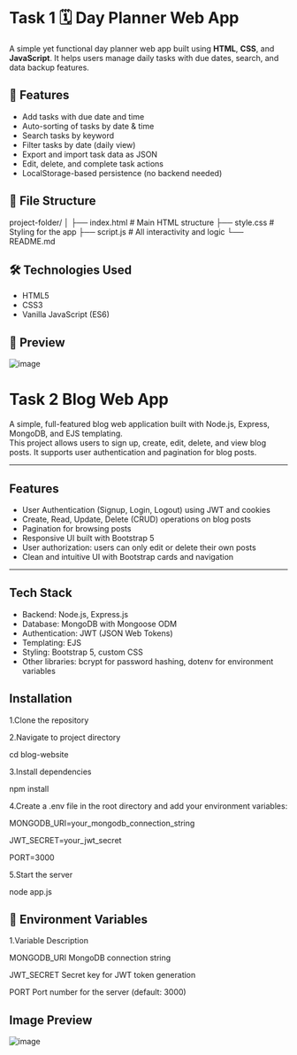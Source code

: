 # Task 1 🗓️ Day Planner Web App

A simple yet functional day planner web app built using **HTML**, **CSS**, and **JavaScript**. It helps users manage daily tasks with due dates, search, and data backup features.

## 🚀 Features

- Add tasks with due date and time
- Auto-sorting of tasks by date & time
- Search tasks by keyword
- Filter tasks by date (daily view)
- Export and import task data as JSON
- Edit, delete, and complete task actions
- LocalStorage-based persistence (no backend needed)

## 📂 File Structure

project-folder/
│
├── index.html # Main HTML structure
├── style.css # Styling for the app
├── script.js # All interactivity and logic
└── README.md


## 🛠️ Technologies Used

- HTML5
- CSS3
- Vanilla JavaScript (ES6)

## 📸 Preview

![image](https://github.com/user-attachments/assets/c641eae7-3335-43c7-8c05-e976d973aaae)

# Task 2 Blog Web App

A simple, full-featured blog web application built with Node.js, Express, MongoDB, and EJS templating.  
This project allows users to sign up, create, edit, delete, and view blog posts. It supports user authentication and pagination for blog posts.

---

## Features

- User Authentication (Signup, Login, Logout) using JWT and cookies
- Create, Read, Update, Delete (CRUD) operations on blog posts
- Pagination for browsing posts
- Responsive UI built with Bootstrap 5
- User authorization: users can only edit or delete their own posts
- Clean and intuitive UI with Bootstrap cards and navigation

---

## Tech Stack

- Backend: Node.js, Express.js
- Database: MongoDB with Mongoose ODM
- Authentication: JWT (JSON Web Tokens)
- Templating: EJS
- Styling: Bootstrap 5, custom CSS
- Other libraries: bcrypt for password hashing, dotenv for environment variables

## Installation

1.Clone the repository

2.Navigate to project directory

  cd blog-website
  
3.Install dependencies

  npm install
  
4.Create a .env file in the root directory and add your environment variables:

  MONGODB_URI=your_mongodb_connection_string
  
  JWT_SECRET=your_jwt_secret
  
  PORT=3000
  
5.Start the server

  node app.js

## 🔧 Environment Variables

1.Variable	Description

  MONGODB_URI	MongoDB connection string
  
  JWT_SECRET	Secret key for JWT token generation
  
  PORT	Port number for the server (default: 3000)

## Image Preview

![image](https://github.com/user-attachments/assets/98e8c53d-bd8b-45f1-b715-37b7724825bc)
